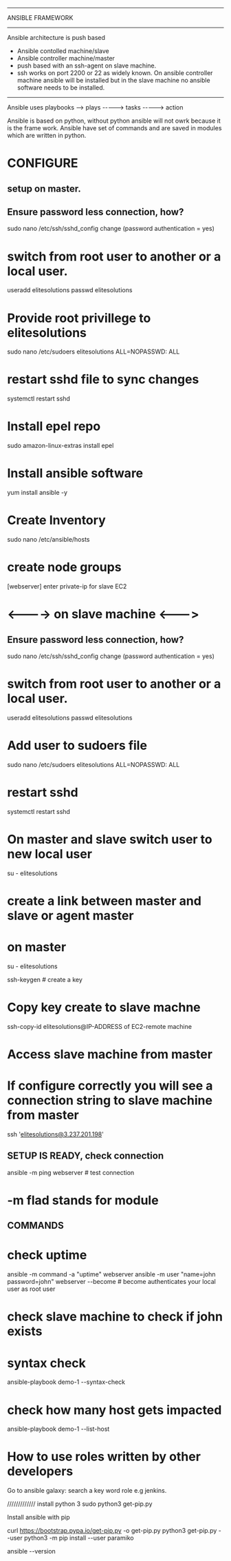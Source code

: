 _________________
ANSIBLE FRAMEWORK
_________________

Ansible architecture is push based 
- Ansible contolled machine/slave
- Ansible controller machine/master
- push based with an ssh-agent on slave machine.
- ssh works on port 2200 or 22 as widely known.
On ansible controller machine ansible will be installed but in the slave machine no ansible software needs to be installed.

---------------------------------
Ansible uses playbooks --> plays -----> tasks -----> action

Ansible is based on python, without python ansible will not owrk because it is the frame work.
Ansible have set of commands and are saved in modules which are written in python.

CONFIGURE
=========

setup on master.
----------------
## Ensure password less connection, how?
sudo nano /etc/ssh/sshd_config
change (password authentication = yes)

# switch from root user to another or a local user.
useradd elitesolutions
passwd  elitesolutions

# Provide root privillege to elitesolutions
sudo nano /etc/sudoers
elitesolutions  ALL=NOPASSWD:  ALL

# restart sshd file to sync changes
systemctl restart sshd

# Install epel repo
sudo amazon-linux-extras install epel

# Install ansible software
yum install ansible -y

# Create Inventory
sudo nano /etc/ansible/hosts
# create node groups

[webserver]
enter private-ip for slave EC2



# <----> on slave machine <--->

## Ensure password less connection, how?
sudo nano /etc/ssh/sshd_config
change (password authentication = yes)

# switch from root user to another or a local user.
useradd elitesolutions
passwd  elitesolutions

# Add user to sudoers file
sudo nano /etc/sudoers
elitesolutions  ALL=NOPASSWD:  ALL

# restart sshd
systemctl restart sshd


# On master and slave switch user to new local user
su - elitesolutions

# create a link between master and slave or agent master
# on master
su - elitesolutions

ssh-keygen # create a key

# Copy key create to slave machne
ssh-copy-id elitesolutions@IP-ADDRESS of EC2-remote machine

# Access slave machine from master
# If configure correctly you will see a connection string to slave machine from master
ssh 'elitesolutions@3.237.201.198'

SETUP IS READY, check connection
--------------------------------
ansible -m ping webserver # test connection

# -m flad stands for module

COMMANDS
--------
# check uptime
ansible -m command -a "uptime" webserver
ansible -m user "name=john password=john" webserver --become   # become authenticates your local user as root user
# check slave machine to check if john exists

# syntax check
ansible-playbook demo-1 --syntax-check

# check how many host gets impacted
ansible-playbook demo-1 --list-host

# How to use roles written by other developers
Go to ansible galaxy: search a key word role e.g jenkins.



/////////////
install python 3
sudo python3 get-pip.py

Install ansible with pip

curl https://bootstrap.pypa.io/get-pip.py -o get-pip.py
python3 get-pip.py --user
python3 -m pip install --user paramiko

ansible --version